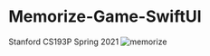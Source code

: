 # Memorize-Game-SwiftUI
Stanford CS193P Spring 2021
![memorize](https://user-images.githubusercontent.com/12525004/144030970-f5fe8e3c-79c0-4b83-aff1-0721eb62ebbd.gif)
